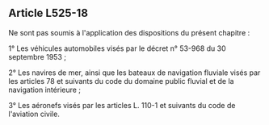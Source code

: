 Article L525-18
----
Ne sont pas soumis à l'application des dispositions du présent chapitre :

1° Les véhicules automobiles visés par le décret n° 53-968 du 30 septembre 1953
;

2° Les navires de mer, ainsi que les bateaux de navigation fluviale visés par
les articles 78 et suivants du code du domaine public fluvial et de la
navigation intérieure ;

3° Les aéronefs visés par les articles L. 110-1 et suivants du code de
l'aviation civile.
